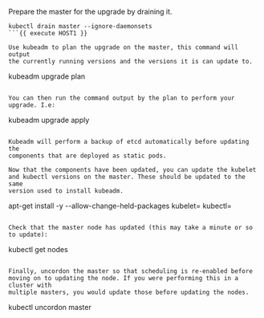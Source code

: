 Prepare the master for the upgrade by draining it.

```
kubectl drain master --ignore-daemonsets
```{{ execute HOST1 }}

Use kubeadm to plan the upgrade on the master, this command will output
the currently running versions and the versions it is can update to.

```
kubeadm upgrade plan
```{{ execute HOST1 }}

You can then run the command output by the plan to perform your upgrade. I.e:

```
kubeadm upgrade apply <version>
```

Kubeadm will perform a backup of etcd automatically before updating the
components that are deployed as static pods.

Now that the components have been updated, you can update the kubelet
and kubectl versions on the master. These should be updated to the same
version used to install kubeadm.

```
apt-get install -y --allow-change-held-packages kubelet=<version> kubectl=<version>
```

Check that the master node has updated (this may take a minute or so to update):

```
kubectl get nodes
```{{ execute HOST1 }}

Finally, uncordon the master so that scheduling is re-enabled before
moving on to updating the node. If you were performing this in a cluster with
multiple masters, you would update those before updating the nodes.

```
kubectl uncordon master
```{{ execute HOST1 }}